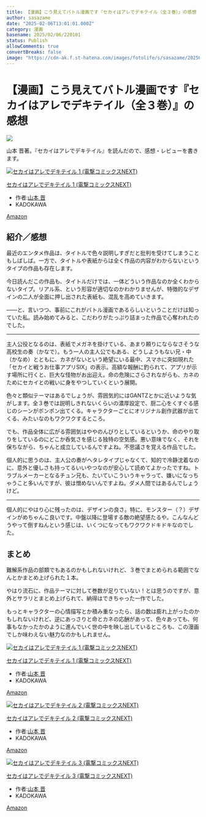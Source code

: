 ```yaml
---
title: 【漫画】こう見えてバトル漫画です『セカイはアレでデキテイル（全３巻）』の感想
author: sasazame
date: "2025-02-06T13:01:01.000Z"
category: 漫画
basename: 2025/02/06/220101
status: Publish
allowComments: true
convertBreaks: false
image: "https://cdn-ak.f.st-hatena.com/images/fotolife/s/sasazame/20250206/20250206191927.png"
---
```

# 【漫画】こう見えてバトル漫画です『セカイはアレでデキテイル（全３巻）』の感想

![](https://cdn-ak.f.st-hatena.com/images/fotolife/s/sasazame/20250206/20250206191927.png)

山本 晋著。『セカイはアレでデキテイル』を読んだので、感想・レビューを書きます。

<!-- Extended Body -->

[![セカイはアレでデキテイル 1 (電撃コミックスNEXT)](https://m.media-amazon.com/images/I/51jzxIxMqvL._SL500_.jpg "セカイはアレでデキテイル 1 (電撃コミックスNEXT)")](https://www.amazon.co.jp/dp/B09JB3SHCB?tag=mochig08-22&linkCode=osi&th=1&psc=1)

[セカイはアレでデキテイル 1 (電撃コミックスNEXT)](https://www.amazon.co.jp/dp/B09JB3SHCB?tag=mochig08-22&linkCode=osi&th=1&psc=1)

-   作者:[山本 晋](https://d.hatena.ne.jp/keyword/%BB%B3%CB%DC%20%BF%B8)
-   KADOKAWA

[Amazon](https://www.amazon.co.jp/dp/B09JB3SHCB?tag=mochig08-22&linkCode=osi&th=1&psc=1)

## 紹介／感想

最近のエンタメ作品は、タイトルで色々説明しすぎだと批判を受けてしまうこともしばしば。一方で、タイトルや表紙からは全く作品の内容がわからないというタイプの作品も存在します。

今日読んだこの作品も、タイトルだけでは、一体どういう作品なのか全くわからないタイプ。リアル系、という形容が適切なのかわかりませんが、特徴的なデザインの二人が全面に押し出された表紙も、混乱を高めていきます。

――と、言いつつ、事前にこれがバトル漫画であるらしいということだけは知っていた私。読み始めてみると、こだわりがたっぷり詰まった作品で心奪われたのでした。

* * *

主人公役となるのは、表紙でメガネを掛けている、あまり頼りにならなさそうな高校生の奏（かなで）。もう一人の主人公でもある、どうしようもない兄・中（かなめ）とともに、カネがないという絶望にいる最中、スマホに突如現れた「セカイと戦うお仕事アプリSIX」の表示。高額な報酬に釣られて、アプリが示す場所に行くと、巨大な怪物がお出迎え。命の危険にさらされながらも、カネのためにセカイとの戦いに身をやつしていくという展開。

色々と類似テーマはあるでしょうが、雰囲気的にはGANTZとかに近いような気がします。全３巻では説明しきれないくらいの濃厚設定で、厨二心をくすぐる感じのシーンがポンポン出てくる。キャラクターごとにオリジナル創作武器が出てくる、みたいなのもワクワクするところ。

でも、作品全体に広がる雰囲気はややのんびりとしているというか、命のやり取りをしているのにどこか呑気さを感じる独特の空気感。悪い意味でなく、それを保ちながら、ちゃんと成立しているんですよね。不思議さを覚える作品でした。

個人的に思うのは、主人公の奏がヘタレタイプじゃなくて、知的で冷静沈着なのに、意外と優しさも持ってるいいやつなのが安心して読めてよかったですね。トラブルメーカーとなるチュン兄も、たいていこういうキャラって、嫌いになっちゃうこと多いんですが、彼は憎めないんですよね。ダメ人間ではあるんでしょうけど。

* * *

個人的にやはり心に残ったのは、デザインの良さ。特に、モンスター（？）デザインがめちゃんこ良いです。中盤以降に登場する敵の絶望感たるや。こんなんどうやって倒すねんという感じは、いくつになってもワクワクドキドキなのでした。

## まとめ

難解系作品の部類でもあるのかもしれないけれど、３巻でまとめられる範囲でなんとかまとめ上げられた１本。

やはり流石に、作品テーマに対して巻数が足りていない！とは思うのですが、意外とサラリとまとめ上げられて、納得はできちゃった一作でした。

もっとキャラクターの心情描写とか積み重なったら、話の数は膨れ上がったのかもしれないけれど、逆にあっさりと命とカネの応酬があって、色々あっても、何事もなかったかのように進んでいく世の中を映し出しているところも、この漫画でしか味わえない魅力なのかもしれません。

[![セカイはアレでデキテイル 1 (電撃コミックスNEXT)](https://m.media-amazon.com/images/I/51jzxIxMqvL._SL500_.jpg "セカイはアレでデキテイル 1 (電撃コミックスNEXT)")](https://www.amazon.co.jp/dp/B09JB3SHCB?tag=mochig08-22&linkCode=osi&th=1&psc=1)

[セカイはアレでデキテイル 1 (電撃コミックスNEXT)](https://www.amazon.co.jp/dp/B09JB3SHCB?tag=mochig08-22&linkCode=osi&th=1&psc=1)

-   作者:[山本 晋](https://d.hatena.ne.jp/keyword/%BB%B3%CB%DC%20%BF%B8)
-   KADOKAWA

[Amazon](https://www.amazon.co.jp/dp/B09JB3SHCB?tag=mochig08-22&linkCode=osi&th=1&psc=1)

[![セカイはアレでデキテイル 2 (電撃コミックスNEXT)](https://m.media-amazon.com/images/I/51XR7NXRVxL._SL500_.jpg "セカイはアレでデキテイル 2 (電撃コミックスNEXT)")](https://www.amazon.co.jp/dp/B09VB3V5C9?tag=mochig08-22&linkCode=osi&th=1&psc=1)

[セカイはアレでデキテイル 2 (電撃コミックスNEXT)](https://www.amazon.co.jp/dp/B09VB3V5C9?tag=mochig08-22&linkCode=osi&th=1&psc=1)

-   作者:[山本 晋](https://d.hatena.ne.jp/keyword/%BB%B3%CB%DC%20%BF%B8)
-   KADOKAWA

[Amazon](https://www.amazon.co.jp/dp/B09VB3V5C9?tag=mochig08-22&linkCode=osi&th=1&psc=1)

[![セカイはアレでデキテイル 3 (電撃コミックスNEXT)](https://m.media-amazon.com/images/I/51w-2Aju0LL._SL500_.jpg "セカイはアレでデキテイル 3 (電撃コミックスNEXT)")](https://www.amazon.co.jp/dp/B0BJ1C73SC?tag=mochig08-22&linkCode=osi&th=1&psc=1)

[セカイはアレでデキテイル 3 (電撃コミックスNEXT)](https://www.amazon.co.jp/dp/B0BJ1C73SC?tag=mochig08-22&linkCode=osi&th=1&psc=1)

-   作者:[山本 晋](https://d.hatena.ne.jp/keyword/%BB%B3%CB%DC%20%BF%B8)
-   KADOKAWA

[Amazon](https://www.amazon.co.jp/dp/B0BJ1C73SC?tag=mochig08-22&linkCode=osi&th=1&psc=1)